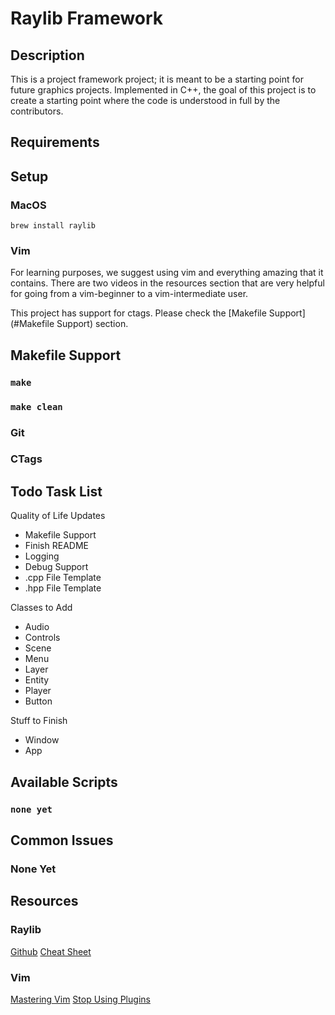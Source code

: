 # Raylib Framework

## Description

This is a project framework project; it is meant to be a starting point for future graphics projects.
Implemented in C++, the goal of this project is to create a starting point where the code is understood
in full by the contributors.

## Requirements

## Setup

### MacOS

`brew install raylib`

### Vim

For learning purposes, we suggest using vim and everything amazing that it contains. There are two videos
in the resources section that are very helpful for going from a vim-beginner to a vim-intermediate user.

This project has support for ctags. Please check the [Makefile Support](#Makefile Support) section.

## Makefile Support

### `make`

### `make clean`

### Git

### CTags

## Todo Task List

Quality of Life Updates

- Makefile Support
- Finish README
- Logging
- Debug Support
- .cpp File Template
- .hpp File Template

Classes to Add

- Audio
- Controls
- Scene
- Menu
- Layer
- Entity
- Player
- Button

Stuff to Finish
- Window
- App

## Available Scripts

### `none yet`

## Common Issues

### None Yet

## Resources

### Raylib

[Github](https://github.com/raysan5/raylib)
[Cheat Sheet](https://www.raylib.com/cheatsheet/cheatsheet.html)

### Vim

[Mastering Vim](https://youtu.be/wlR5gYd6um0)
[Stop Using Plugins](https://youtu.be/XA2WjJbmmoM)

